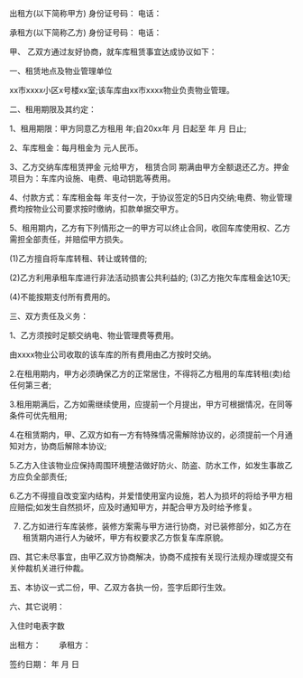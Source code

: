
 


出租方(以下简称甲方)      身份证号码：       电话：


承租方(以下简称乙方)      身份证号码：      电话：


甲、 乙双方通过友好协商，就车库租赁事宜达成协议如下：


一、租赁地点及物业管理单位


xx市xxxx小区x号楼xx室;该车库由xx市xxxx物业负责物业管理。


二、租用期限及其约定：


1、租用期限：甲方同意乙方租用 年;自20xx年 月 日起至 年 月 日止;


2、车库租金：每月租金为 元人民币。


3、乙方交纳车库租赁押金 元给甲方，
租赁合同
期满由甲方全额退还乙方。押金项目为：车库内设施、电费、电动钥匙等费用。


4、付款方式：车库租金每 年支付一次，于协议签定的5日内交纳;电费、物业管理费均按物业公司要求按时缴纳，扣款单据交甲方。


5、租用期内，乙方有下列情形之一的甲方可以终止合同，收回车库使用权、乙方需担全部责任，并赔偿甲方损失。


(1)乙方擅自将车库转租、转让或转借的;


(2)乙方利用承租车库进行非法活动损害公共利益的; (3)乙方拖欠车库租金达10天;


(4)不能按期支付所有费用的。


三、双方责任及义务：


1、乙方须按时足额交纳电、物业管理费等费用。


由xxxx物业公司收取的该车库的所有费用由乙方按时交纳。


2.在租用期内，甲方必须确保乙方的正常居住，不得将乙方租用的车库转租(卖)给任何第三者;


3.租用期满后，乙方如需继续使用，应提前一个月提出，甲方可根据情况，在同等条件可优先租用;


4.在租赁期内，甲、乙双方如有一方有特殊情况需解除协议的，必须提前一个月通知对方，协商后解除本协议;


5.乙方入住该物业应保持周围环境整洁做好防火、防盗、防水工作，如发生事故乙方应负全部责任;


6.乙方不得擅自改变室内结构，并爱惜使用室内设施，若人为损坏的将给予甲方相应赔偿;如发生自然损坏，应及时通知甲方，并配合甲方及时给予修复。


7. 乙方如进行车库装修，装修方案需与甲方进行协商，对已装修部分，如乙方在租赁期内进行人为破坏，甲方有权要求乙方恢复车库原貌。


四、其它未尽事宜，由甲乙双方协商解决，协商不成按有关现行法规办理或提交有关仲裁机关进行仲裁。


五、本协议一式二份，甲、乙双方各执一份，签字后即行生效。


六、其它说明：


入住时电表字数


出租方：　　 承租方：


签约日期： 年 月 日
 


 

 
 
 
 
 
  


  
 

  


  


  
 
 
 
 

